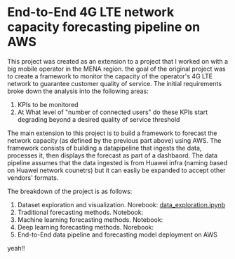 # End-to-End 4G LTE network capacity forecasting pipeline on AWS

This project was created as an extension to a project that I worked on with a big mobile operator in the MENA region. the goal of the original project was to create a framework to monitor the capacity of the operator's 4G LTE network to guarantee customer quality of service. The initial requirements broke down the analysis into the following areas:

1) KPIs to be monitored
2) At What level of "number of connected users" do these KPIs start degrading beyond a desired quality of service threshold

The main extension to this project is to build a framework to forecast the network capacity (as defined by the previous part above) using AWS. The framework consists of building a datapipeline that ingests the data, processes it, then displays the forecast as part of a dashbaord. The data pipeline assumes that the data ingested is from Huawei infra (naming based on Huawei network counetrs) but it can easliy be expanded to accept other vendors' formats.

The breakdown of the project is as follows:

1) Dataset exploration and visualization. Norebook: [data_exploration.ipynb](https://github.com/athalji/timeseries_AWS/blob/main/data_exploration.ipynb) 
2) Traditional forecasting methods. Notebook:
3) Machine learning forecasting methods. Notebook:
4) Deep learning forecasting methods. Norebook:
5) End-to-End data pipeline and forecasting model deployment on AWS

yeah!!